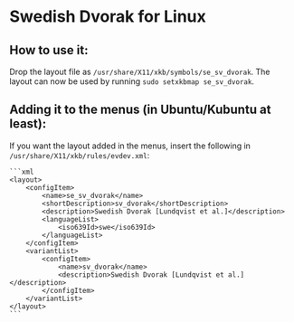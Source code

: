 Swedish Dvorak for Linux
=========================

How to use it:
---------------

Drop the layout file as `/usr/share/X11/xkb/symbols/se_sv_dvorak`.
The layout can now be used by running `sudo setxkbmap se_sv_dvorak`.

Adding it to the menus (in Ubuntu/Kubuntu at least):
-------------------------------------------------------

If you want the layout added in the menus, insert the following in `/usr/share/X11/xkb/rules/evdev.xml`:

    ```xml
    <layout>
        <configItem>
            <name>se_sv_dvorak</name>            
            <shortDescription>sv_dvorak</shortDescription>
            <description>Swedish Dvorak [Lundqvist et al.]</description>
            <languageList>
                <iso639Id>swe</iso639Id>
            </languageList>
        </configItem>
        <variantList>
            <configItem>
                <name>sv_dvorak</name>
                <description>Swedish Dvorak [Lundqvist et al.]</description>
            </configItem>
        </variantList>
    </layout>
    ```